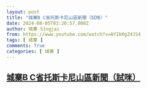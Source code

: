 ```yaml
---
layout: post
title: "城寨B C省托斯卡尼山區新聞（試咪）"
date: 2024-08-05T03:20:57.000Z
author: 城寨 Singjai
from: https://www.youtube.com/watch?v=AYIkKgZ4JS4
tags: [ 城寨 ]
comments: True
categories: [ 城寨 ]
---
```

<!--1722828057000-->
[城寨B C省托斯卡尼山區新聞（試咪）](https://www.youtube.com/watch?v=AYIkKgZ4JS4)
------

<div>

</div>
